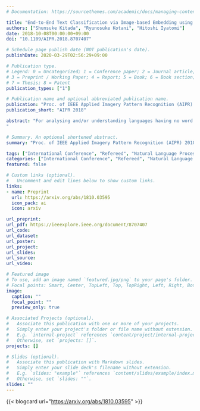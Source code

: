 ```yaml
---
# Documentation: https://sourcethemes.com/academic/docs/managing-content/

title: "End-to-End Text Classification via Image-based Embedding using Character-level Networks"
authors: ["Shunsuke Kitada", "Ryunosuke Kotani", "Hitoshi Iyatomi"]
date: 2018-10-08T00:00:00+09:00
doi: "10.1109/AIPR.2018.8707407"

# Schedule page publish date (NOT publication's date).
publishDate: 2020-03-29T02:56:29+09:00

# Publication type.
# Legend: 0 = Uncategorized; 1 = Conference paper; 2 = Journal article;
# 3 = Preprint / Working Paper; 4 = Report; 5 = Book; 6 = Book section;
# 7 = Thesis; 8 = Patent
publication_types: ["1"]

# Publication name and optional abbreviated publication name.
publication: "Proc. of IEEE Applied Imagery Pattern Recognition (AIPR) 2018 Workshop."
publication_short: "AIPR 2018"

abstract: "For analysing and/or understanding languages having no word boundaries based on morphological analysis such as Japanese, Chinese, and Thai, it is desirable to perform appropriate word segmentation before word embeddings. But it is inherently difficult in these languages. In recent years, various language models based on deep learning have made remarkable progress, and some of these methodologies utilizing character-level features have successfully avoided such a difficult problem. However, when a model is fed character-level features of the above languages, it often causes overfitting due to a large number of character types. In this paper, we propose a CE-CLCNN, character-level convolutional neural networks using a character encoder to tackle these problems. The proposed CE-CLCNN is an end-to-end learning model and has an image-based character encoder, i.e. the CE-CLCNN handles each character in the target document as an image. Through various experiments, we found and confirmed that our CE-CLCNN captured closely embedded features for visually and semantically similar characters and achieves state-of-the-art results on several open document classification tasks. In this paper we report the performance of our CE-CLCNN with the Wikipedia title estimation task and analyse the internal behaviour.
"

# Summary. An optional shortened abstract.
summary: "Proc. of IEEE Applied Imagery Pattern Recognition (AIPR) 2018 Workshop"

tags: ["International Conference", "Refereed", "Natural Language Processing", "Image-based Character Embedding"]
categories: ["International Conference", "Refereed", "Natural Language Processing"]
featured: false

# Custom links (optional).
#   Uncomment and edit lines below to show custom links.
links:
- name: Preprint
  url: https://arxiv.org/abs/1810.03595
  icon_pack: ai
  icon: arxiv

url_preprint:
url_pdf: https://ieeexplore.ieee.org/document/8707407
url_code:
url_dataset:
url_poster:
url_project:
url_slides:
url_source:
url_video:

# Featured image
# To use, add an image named `featured.jpg/png` to your page's folder. 
# Focal points: Smart, Center, TopLeft, Top, TopRight, Left, Right, BottomLeft, Bottom, BottomRight.
image:
  caption: ""
  focal_point: ""
  preview_only: true

# Associated Projects (optional).
#   Associate this publication with one or more of your projects.
#   Simply enter your project's folder or file name without extension.
#   E.g. `internal-project` references `content/project/internal-project/index.md`.
#   Otherwise, set `projects: []`.
projects: []

# Slides (optional).
#   Associate this publication with Markdown slides.
#   Simply enter your slide deck's filename without extension.
#   E.g. `slides: "example"` references `content/slides/example/index.md`.
#   Otherwise, set `slides: ""`.
slides: ""
---
```


{{< blogcard url="https://arxiv.org/abs/1810.03595" >}}
